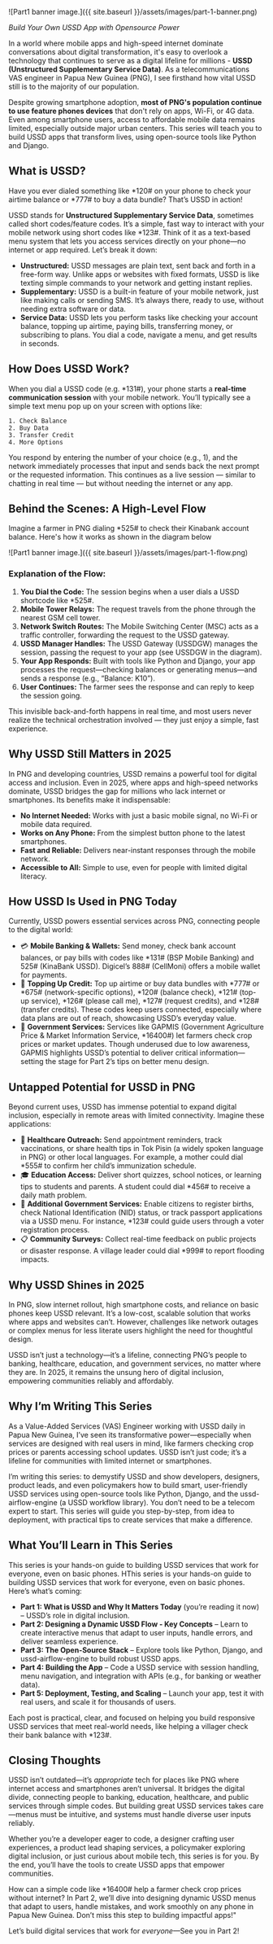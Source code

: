 
![Part1 banner image.]({{ site.baseurl }}/assets/images/part-1-banner.png)

*Build Your Own USSD App with Opensource Power*

In a world where mobile apps and high-speed internet dominate conversations about digital transformation, it's easy to overlook a technology that continues to serve as a digital lifeline for millions - **USSD (Unstructured Supplementary Service Data)**. As a telecommunications VAS engineer in Papua New Guinea (PNG), I see firsthand how vital USSD still is to the majority of our population.

Despite growing smartphone adoption, **most of PNG's population continue to use feature phones devices** that don't rely on apps, Wi-Fi, or 4G data. Even among smartphone users, access to affordable mobile data remains limited, especially outside major urban centers. This series will teach you to build USSD apps that transform lives, using open-source tools like Python and Django.

## What is USSD?
Have you ever dialed something like *120# on your phone to check your airtime balance or *777# to buy a data bundle? That’s USSD in action!

USSD stands for **Unstructured Supplementary Service Data**, sometimes called short codes/feature codes. It’s a simple, fast way to interact with your mobile network using short codes like *123#. Think of it as a text-based menu system that lets you access services directly on your phone—no internet or app required. Let’s break it down:

* **Unstructured:** USSD messages are plain text, sent back and forth in a free-form way. Unlike apps or websites with fixed formats, USSD is like texting simple commands to your network and getting instant replies.
* **Supplementary:** USSD is a built-in feature of your mobile network, just like making calls or sending SMS. It’s always there, ready to use, without needing extra software or data.
* **Service Data:** USSD lets you perform tasks like checking your account balance, topping up airtime, paying bills, transferring money, or subscribing to plans. You dial a code, navigate a menu, and get results in seconds.

## How Does USSD Work?
When you dial a USSD code (e.g. *131#), your phone starts a **real-time communication session** with your mobile network. You’ll typically see a simple text menu pop up on your screen with options like:
```
1. Check Balance
2. Buy Data
3. Transfer Credit
4. More Options
```
You respond by entering the number of your choice (e.g., 1), and the network immediately processes that input and sends back the next prompt or the requested information. This continues as a live session — similar to chatting in real time — but without needing the internet or any app.

## Behind the Scenes: A High-Level Flow
Imagine a farmer in PNG dialing *525# to check their Kinabank account balance. Here's how it works as shown in the diagram below

![Part1 banner image.]({{ site.baseurl }}/assets/images/part-1-flow.png)

### Explanation of the Flow:
1. **You Dial the Code:** The session begins when a user dials a USSD shortcode like *525#.
2. **Mobile Tower Relays:** The request travels from the phone through the nearest GSM cell tower.
3. **Network Switch Routes:** The Mobile Switching Center (MSC) acts as a traffic controller, forwarding the request to the USSD gateway.
4. **USSD Manager Handles:** The USSD Gateway (USSDGW) manages the session, passing the request to your app (see USSDGW in the diagram).
5. **Your App Responds:** Built with tools like Python and Django, your app processes the request—checking balances or generating menus—and sends a response (e.g., “Balance: K10”).
6. **User Continues:** The farmer sees the response and can reply to keep the session going.

This invisible back-and-forth happens in real time, and most users never realize the technical orchestration involved — they just enjoy a simple, fast experience.

## Why USSD Still Matters in 2025
In PNG and developing countries, USSD remains a powerful tool for digital access and inclusion. Even in 2025, where apps and high-speed networks dominate, USSD bridges the gap for millions who lack internet or smartphones. Its benefits make it indispensable:

* **No Internet Needed:** Works with just a basic mobile signal, no Wi-Fi or mobile data required.
* **Works on Any Phone:** From the simplest button phone to the latest smartphones.
* **Fast and Reliable:** Delivers near-instant responses through the mobile network.
* **Accessible to All:** Simple to use, even for people with limited digital literacy.

## How USSD Is Used in PNG Today
Currently, USSD powers essential services across PNG, connecting people to the digital world:

* 💳 **Mobile Banking & Wallets:** Send money, check bank account balances, or pay bills with codes like *131# (BSP Mobile Banking) and 525# (KinaBank USSD). Digicel’s 888# (CellMoni) offers a mobile wallet for payments.
* 📶 **Topping Up Credit:** Top up airtime or buy data bundles with *777# or *675# (network-specific options), *120# (balance check), *121# (top-up service), *126# (please call me), *127# (request credits), and *128# (transfer credits). These codes keep users connected, especially where data plans are out of reach, showcasing USSD’s everyday value.
* 📡 **Government Services:** Services like GAPMIS (Government Agriculture Price & Market Information Service, *16400#) let farmers check crop prices or market updates. Though underused due to low awareness, GAPMIS highlights USSD’s potential to deliver critical information—setting the stage for Part 2’s tips on better menu design.

## Untapped Potential for USSD in PNG
Beyond current uses, USSD has immense potential to expand digital inclusion, especially in remote areas with limited connectivity. Imagine these applications:

* 🏥 **Healthcare Outreach:** Send appointment reminders, track vaccinations, or share health tips in Tok Pisin (a widely spoken language in PNG) or other local languages. For example, a mother could dial *555# to confirm her child’s immunization schedule.
* 🎓 **Education Access:** Deliver short quizzes, school notices, or learning tips to students and parents. A student could dial *456# to receive a daily math problem.
* 📡 **Additional Government Services:** Enable citizens to register births, check National Identification (NID) status, or track passport applications via a USSD menu. For instance, *123# could guide users through a voter registration process.
* 📋 **Community Surveys:** Collect real-time feedback on public projects or disaster response. A village leader could dial *999# to report flooding impacts.

## Why USSD Shines in 2025
In PNG, slow internet rollout, high smartphone costs, and reliance on basic phones keep USSD relevant. It’s a low-cost, scalable solution that works where apps and websites can’t. However, challenges like network outages or complex menus for less literate users highlight the need for thoughtful design.

USSD isn’t just a technology—it’s a lifeline, connecting PNG’s people to banking, healthcare, education, and government services, no matter where they are. In 2025, it remains the unsung hero of digital inclusion, empowering communities reliably and affordably.

## Why I’m Writing This Series
As a Value-Added Services (VAS) Engineer working with USSD daily in Papua New Guinea, I’ve seen its transformative power—especially when services are designed with real users in mind, like farmers checking crop prices or parents accessing school updates. USSD isn’t just code; it’s a lifeline for communities with limited internet or smartphones.

I’m writing this series: to demystify USSD and show developers, designers, product leads, and even policymakers how to build smart, user-friendly USSD services using open-source tools like Python, Django, and the ussd-airflow-engine (a USSD workflow library). You don’t need to be a telecom expert to start. This series will guide you step-by-step, from idea to deployment, with practical tips to create services that make a difference.

## What You’ll Learn in This Series
This series is your hands-on guide to building USSD services that work for everyone, even on basic phones. HThis series is your hands-on guide to building USSD services that work for everyone, even on basic phones. Here’s what’s coming:

* **Part 1: What is USSD and Why It Matters Today** (you’re reading it now) – USSD’s role in digital inclusion.
* **Part 2: Designing a Dynamic USSD Flow - Key Concepts** – Learn to create interactive menus that adapt to user inputs, handle errors, and deliver seamless experience.
* **Part 3: The Open-Source Stack** – Explore tools like Python, Django, and ussd-airflow-engine to build robust USSD apps.
* **Part 4: Building the App** – Code a USSD service with session handling, menu navigation, and integration with APIs (e.g., for banking or weather data).
* **Part 5: Deployment, Testing, and Scaling** – Launch your app, test it with real users, and scale it for thousands of users.

Each post is practical, clear, and focused on helping you build responsive USSD services that meet real-world needs, like helping a villager check their bank balance with *123#.

## Closing Thoughts
USSD isn’t outdated—it’s *appropriate* tech for places like PNG where internet access and smartphones aren’t universal. It bridges the digital divide, connecting people to banking, education, healthcare, and public services through simple codes. But building great USSD services takes care—menus must be intuitive, and systems must handle diverse user inputs reliably.

Whether you’re a developer eager to code, a designer crafting user experiences, a product lead shaping services, a policymaker exploring digital inclusion, or just curious about mobile tech, this series is for you. By the end, you’ll have the tools to create USSD apps that empower communities.

How can a simple code like *16400# help a farmer check crop prices without internet? In Part 2, we’ll dive into designing dynamic USSD menus that adapt to users, handle mistakes, and work smoothly on any phone in Papua New Guinea. Don’t miss this step to building impactful apps!"

Let’s build digital services that work for *everyone*—See you in Part 2!
